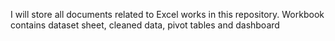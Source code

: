 I will store all documents related to Excel works in this repository.
Workbook contains dataset sheet, cleaned data, pivot tables and dashboard
